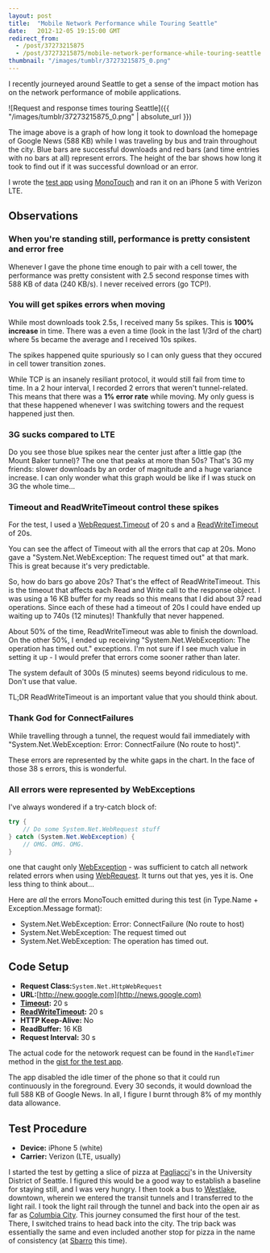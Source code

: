 ```yaml
---
layout: post
title:  "Mobile Network Performance while Touring Seattle"
date:   2012-12-05 19:15:00 GMT
redirect_from:
  - /post/37273215875
  - /post/37273215875/mobile-network-performance-while-touring-seattle
thumbnail: "/images/tumblr/37273215875_0.png"
---
```



I recently journeyed around Seattle to get a sense of the impact motion has on the network performance of mobile applications.

![Request and response times touring Seattle]({{ "/images/tumblr/37273215875_0.png" | absolute_url }})

The image above is a graph of how long it took to download the homepage of Google News (588 KB) while I was traveling by bus and train throughout the city. Blue bars are successful downloads and red bars (and time entries with no bars at all) represent errors. The height of the bar shows how long it took to find out if it was successful download or an error.

I wrote the [test app](https://gist.github.com/4210793) using [MonoTouch](http://xamarin.com) and ran it on an iPhone 5 with Verizon LTE.


## Observations



### When you're standing still, performance is pretty consistent and error free


Whenever I gave the phone time enough to pair with a cell tower, the performance was pretty consistent with 2.5 second response times with 588 KB of data (240 KB/s). I never received errors (go TCP!).


### You will get spikes errors when moving


While most downloads took 2.5s, I received many 5s spikes. This is **100% increase** in time. There was a even a time (look in the last 1/3rd of the chart) where 5s became the average and I received 10s spikes.

The spikes happened quite spuriously so I can only guess that they occured in cell tower transition zones.

While TCP is an insanely resiliant protocol, it would still fail from time to time. In a 2 hour interval, I recorded 2 errors that weren't tunnel-related. This means that there was a **1% error rate** while moving. My only guess is that these happened whenever I was switching towers and the request happened just then.


### 3G sucks compared to LTE


Do you see those blue spikes near the center just after a little gap (the Mount Baker tunnel)? The one that peaks at more than 50s? That's 3G my friends: slower downloads by an order of magnitude and a huge variance increase. I can only wonder what this graph would be like if I was stuck on 3G the whole time...


### Timeout and ReadWriteTimeout control these spikes


For the test, I used a [WebRequest.Timeout](http://msdn.microsoft.com/en-us/library/system.net.httpwebrequest.timeout.aspx) of 20 s and a [ReadWriteTimeout](http://msdn.microsoft.com/en-us/library/system.net.httpwebrequest.readwritetimeout.aspx) of 20s.

You can see the affect of Timeout with all the errors that cap at 20s. Mono gave a "System.Net.WebException: The request timed out" at that mark. This is great because it's very predictable.

So, how do bars go above 20s? That's the effect of ReadWriteTimeout. This is the timeout that affects each Read and Write call to the response object. I was using a 16 KB buffer for my reads so this means that I did about 37 read operations. Since each of these had a timeout of 20s I could have ended up waiting up to 740s (12 minutes)! Thankfully that never happened.

About 50% of the time, ReadWriteTimeout was able to finish the download. On the other 50%, I ended up receiving "System.Net.WebException: The operation has timed out." exceptions. I'm not sure if I see much value in setting it up - I would prefer that errors come sooner rather than later.

The system default of 300s (5 minutes) seems beyond ridiculous to me. Don't use that value.

TL;DR ReadWriteTimeout is an important value that you should think about.


### Thank God for ConnectFailures


While travelling through a tunnel, the request would fail immediately with "System.Net.WebException: Error: ConnectFailure (No route to host)".

These errors are represented by the white gaps in the chart. In the face of those 38 s errors, this is wonderful.


### All errors were represented by WebExceptions


I've always wondered if a try-catch block of:

```csharp
try {
    // Do some System.Net.WebRequest stuff
} catch (System.Net.WebException) {
    // OMG. OMG. OMG.
}
```


one that caught only [WebException](http://msdn.microsoft.com/en-us/library/system.net.webexception.aspx) - was sufficient to catch all network related errors when using [WebRequest](http://msdn.microsoft.com/en-us/library/system.net.webrequest.aspx). It turns out that yes, yes it is. One less thing to think about...

Here are *all* the errors MonoTouch emitted during this test (in Type.Name + Exception.Message format):

* System.Net.WebException: Error: ConnectFailure (No route to host)
* System.Net.WebException: The request timed out
* System.Net.WebException: The operation has timed out.


## Code Setup


* **Request Class:**`System.Net.HttpWebRequest`
* **URL:**[http://new.google.com](http://news.google.com)
* **[Timeout](http://msdn.microsoft.com/en-us/library/system.net.httpwebrequest.timeout.aspx):** 20 s
* **[ReadWriteTimeout](http://msdn.microsoft.com/en-us/library/system.net.httpwebrequest.readwritetimeout.aspx):** 20 s
* **HTTP Keep-Alive:** No
* **ReadBuffer:** 16 KB
* **Request Interval:** 30 s

The actual code for the netowork request can be found in the `HandleTimer` method in the [gist for the test app](https://gist.github.com/4210793#L98).

The app disabled the idle timer of the phone so that it could run continuously in the foreground. Every 30 seconds, it would download the full 588 KB of Google News. In all, I figure I burnt through 8% of my monthly data allowance.


## Test Procedure


* **Device:** iPhone 5 (white)
* **Carrier:** Verizon (LTE, usually)

I started the test by getting a slice of pizza at [Pagliacci](https://maps.google.com/maps?q=4529+University+Way+NE+Seattle,+WA+98105&hl=en&sll=47.775216,-122.310617&sspn=0.007153,0.010343&hnear=4529+University+Way+NE,+Seattle,+Washington+98105&t=m&z=17)'s in the University District of Seattle. I figured this would be a good way to establish a baseline for staying still, and I was very hungry. I then took a bus to [Westlake](http://www.soundtransit.org/Rider-Guide/Westlake-Station.xml), downtown, wherein we entered the transit tunnels and I transferred to the light rail. I took the light rail through the tunnel and back into the open air as far as [Columbia City](http://www.soundtransit.org/Rider-Guide/Columbia-City-Station.xml). This journey consumed the first hour of the test. There, I switched trains to head back into the city. The trip back was essentially the same and even included another stop for pizza in the name of consistency (at [Sbarro](https://maps.google.com/maps?q=400+PINE+ST.+%23332,SEATTLE,WA,98101) this time).
